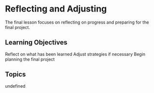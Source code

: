 # Reflecting and Adjusting

The final lesson focuses on reflecting on progress and preparing for the final project.

## Learning Objectives
Reflect on what has been learned
Adjust strategies if necessary
Begin planning the final project

## Topics
undefined